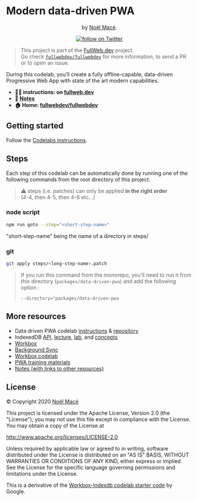 # Modern data-driven PWA

<!-- markdownlint-disable no-inline-html -->
<p align="center">by <a href="https://twitter.com/noel_mace" rel="nofollow">Noël Macé</a>.</p>
<p align="center">
<a href="https://twitter.com/intent/follow?screen_name=noel_mace">
    <img src="https://img.shields.io/twitter/follow/noel_mace?style=social" alt="follow on Twitter">
  </a>
</p>
<!-- markdownlint-enable no-inline-html -->

> This project is part of the [FullWeb.dev](https://fullweb.dev) project. \
> Go check [`fullwebdev/fullwebdev`](https://github.com/fullwebdev/fullwebdev) for more information, to send a PR or to open an issue.

During this codelab, you’ll create a fully offline-capable, data-driven Progressive Web App with state of the art modern capabilities.

- **:man_technologist: instructions: on [fullweb.dev](https://fullweb.dev/codelabs/doc/modern-data-driven)**
- **:book: [Notes](https://github.com/fullwebdev/fullwebdev/blob/master/packages/slides/wof-2/src/notes.md)**
- **:house: Home: [fullwebdev/fullwebdev](https://github.com/fullwebdev/fullwebdev)**

## Getting started

Follow the [Codelabs instructions](https://fullweb.dev/codelabs/doc/modern-data-driven_fr).

## Steps

Each step of this codelab can be automatically done by running one of the following commands from the root directory of this project.

> :warning: steps (i.e. patches) can only be applied **in the right order**\
> (4-4, then 4-5, then 4-6 etc...)

### node script

```bash
npm run goto --step="<short-step-name>"
```

"short-step-name" being the name of a directory in steps/

### git

```bash
git apply steps/<long-step-name>.patch
```

> If you run this command from the monorepo, you'll need to run it from _this_ directory (`packages/data-driven-pwa`) and add the following option :
>
> `--directory="packages/data-driven-pwa`

## More resources

- Data driven PWA codelab [instructions](https://codelabs.developers.google.com/codelabs/workbox-indexeddb/index.html) & [repository](https://github.com/googlecodelabs/workbox-indexeddb)
- IndexedDB [API](https://developer.mozilla.org/en-US/docs/Web/API/IndexedDB_API), [lecture](https://developers.google.com/web/ilt/pwa/working-with-indexeddb-slides), [lab](https://developers.google.com/web/ilt/pwa/lab-indexeddb), and [concepts](https://developers.google.com/web/ilt/pwa/working-with-indexeddb)
- [Workbox](https://workboxjs.org/)
- [Background Sync](https://developers.google.com/web/updates/2015/12/background-sync)
- [Workbox codelab](https://codelabs.developers.google.com/codelabs/workbox-lab/#0)
- [PWA training materials](https://developers.google.com/web/ilt/pwa/)
- [Notes (with links to other resources)](https://github.com/fullwebdev/fullwebdev/blob/master/packages/slides/wof-2/src/notes.md)

## License

© Copyright 2020 [Noël Macé](mailto:contact@noelmace.com)

This project is licensed under the Apache License, Version 2.0 (the "License");
you may not use this file except in compliance with the License.
You may obtain a copy of the License at

<http://www.apache.org/licenses/LICENSE-2.0>

Unless required by applicable law or agreed to in writing, software
distributed under the License is distributed on an "AS IS" BASIS,
WITHOUT WARRANTIES OR CONDITIONS OF ANY KIND, either express or implied.
See the License for the specific language governing permissions and
limitations under the License.

This is a derivative of the [Workbox-Indexdb codelab starter code](https://github.com/googlecodelabs/workbox-indexeddb) by Google.
